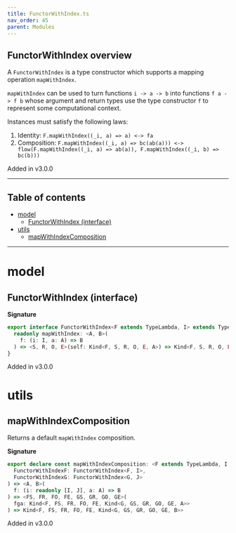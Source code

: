 ```yaml
---
title: FunctorWithIndex.ts
nav_order: 45
parent: Modules
---
```


## FunctorWithIndex overview

A `FunctorWithIndex` is a type constructor which supports a mapping operation `mapWithIndex`.

`mapWithIndex` can be used to turn functions `i -> a -> b` into functions `f a -> f b` whose argument and return types use the type
constructor `f` to represent some computational context.

Instances must satisfy the following laws:

1. Identity: `F.mapWithIndex((_i, a) => a) <-> fa`
2. Composition: `F.mapWithIndex((_i, a) => bc(ab(a))) <-> flow(F.mapWithIndex((_i, a) => ab(a)), F.mapWithIndex((_i, b) => bc(b)))`

Added in v3.0.0

---

<h2 class="text-delta">Table of contents</h2>

- [model](#model)
  - [FunctorWithIndex (interface)](#functorwithindex-interface)
- [utils](#utils)
  - [mapWithIndexComposition](#mapwithindexcomposition)

---

# model

## FunctorWithIndex (interface)

**Signature**

```ts
export interface FunctorWithIndex<F extends TypeLambda, I> extends TypeClass<F> {
  readonly mapWithIndex: <A, B>(
    f: (i: I, a: A) => B
  ) => <S, R, O, E>(self: Kind<F, S, R, O, E, A>) => Kind<F, S, R, O, E, B>
}
```

Added in v3.0.0

# utils

## mapWithIndexComposition

Returns a default `mapWithIndex` composition.

**Signature**

```ts
export declare const mapWithIndexComposition: <F extends TypeLambda, I, G extends TypeLambda, J>(
  FunctorWithIndexF: FunctorWithIndex<F, I>,
  FunctorWithIndexG: FunctorWithIndex<G, J>
) => <A, B>(
  f: (i: readonly [I, J], a: A) => B
) => <FS, FR, FO, FE, GS, GR, GO, GE>(
  fga: Kind<F, FS, FR, FO, FE, Kind<G, GS, GR, GO, GE, A>>
) => Kind<F, FS, FR, FO, FE, Kind<G, GS, GR, GO, GE, B>>
```

Added in v3.0.0
